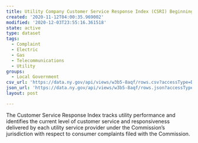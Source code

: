 ```yaml
---
title: Utility Company Customer Service Response Index (CSRI) Beginning 2005
created: '2020-11-12T04:00:35.969002'
modified: '2020-12-03T23:55:16.361518'
state: active
type: dataset
tags:
  - Complaint
  - Electric
  - Gas
  - Telecommunications
  - Utility
groups:
  - Local Government
csv_url: 'https://data.ny.gov/api/views/w3b5-8aqf/rows.csv?accessType=DOWNLOAD'
json_url: 'https://data.ny.gov/api/views/w3b5-8aqf/rows.json?accessType=DOWNLOAD'
layout: post

---
```

The Customer Service Response Index tracks utility performance and identifies the current level of customer service and responsiveness delivered by each utility service provider under the Commission’s jurisdiction with respect to consumer complaints filed with the Commission.
